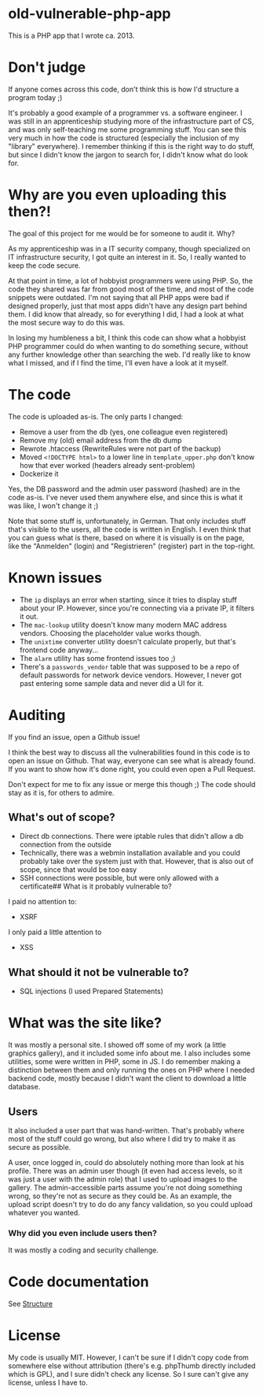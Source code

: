 # old-vulnerable-php-app

This is a PHP app that I wrote ca. 2013. 

# Don't judge

If anyone comes across this code, don't think this is how I'd structure a program today ;)

It's probably a good example of a programmer vs. a software engineer. I was still in an apprenticeship studying more of the infrastructure part of CS, and was only self-teaching me some programming stuff. You can see this very much in how the code is structured (especially the inclusion of my "library" everywhere). I remember thinking if this is the right way to do stuff, but since I didn't know the jargon to search for, I didn't know what do look for.

# Why are you even uploading this then?!

The goal of this project for me would be for someone to audit it. Why?

As my apprenticeship was in a IT security company, though specialized on IT infrastructure security, I got quite an interest in it. So, I really wanted to keep the code secure.

At that point in time, a lot of hobbyist programmers were using PHP. So, the code they shared was far from good most of the time, and most of the code snippets were outdated. I'm not saying that all PHP apps were bad if designed properly, just that most apps didn't have any design part behind them. I did know that already, so for everything I did, I had a look at what the most secure way to do this was.

In losing my humbleness a bit, I think this code can show what a hobbyist PHP programmer could do when wanting to do something secure, without any further knowledge other than searching the web. I'd really like to know what I missed, and if I find the time, I'll even have a look at it myself.

# The code

The code is uploaded as-is. The only parts I changed:

* Remove a user from the db (yes, one colleague even registered)
* Remove my (old) email address from the db dump
* Rewrote .htaccess (RewriteRules were not part of the backup)
* Moved `<!DOCTYPE html>` to a lower line in `template_upper.php` don't know how that ever worked (headers already sent-problem)
* Dockerize it


Yes, the DB password and the admin user password (hashed) are in the code as-is. I've never used them anywhere else, and since this is what it was like, I won't change it ;)

Note that some stuff is, unfortunately, in German. That only includes stuff that's visible to the users, all the code is written in English. I even think that you can guess what is there, based on where it is visually is on the page, like the "Anmelden" (login) and "Registrieren" (register) part in the top-right.

# Known issues

* The `ip` displays an error when starting, since it tries to display stuff about your IP. However, since you're connecting via a private IP, it filters it out.
* The `mac-lookup` utility doesn't know many modern MAC address vendors. Choosing the placeholder value works though.
* The `unixtime` converter utility doesn't calculate properly, but that's frontend code anyway...
* The `alarm` utility has some frontend issues too ;)
* There's a `passwords_vendor` table that was supposed to be a repo of default passwords for network device vendors. However, I never got past entering some sample data and never did a UI for it.

# Auditing

If you find an issue, open a Github issue!

I think the best way to discuss all the vulnerabilities found in this code is to open an issue on Github. That way, everyone can see what is already found. If you want to show how it's done right, you could even open a Pull Request.

Don't expect for me to fix any issue or merge this though ;) The code should stay as it is, for others to admire.

## What's out of scope?

* Direct db connections. There were iptable rules that didn't allow a db connection from the outside
* Technically, there was a webmin installation available and you could probably take over the system just with that. However, that is also out of scope, since that would be too easy
* SSH connections were possible, but were only allowed with a certificate## What is it probably vulnerable to?

I paid no attention to:

* XSRF

I only paid a little attention to

* XSS

## What should it not be vulnerable to?

* SQL injections (I used Prepared Statements)

# What was the site like?

It was mostly a personal site. I showed off some of my work (a little graphics gallery), and it included some info about me. I also includes some utilities, some were written in PHP, some in JS. I do remember making a distinction between them and only running the ones on PHP where I needed backend code, mostly because I didn't want the client to download a little database.

## Users

It also included a user part that was hand-written. That's probably where most of the stuff could go wrong, but also where I did try to make it as secure as possible.

A user, once logged in, could do absolutely nothing more than look at his profile. There was an admin user though (it even had access levels, so it was just a user with the admin role) that I used to upload images to the gallery. The admin-accessible parts assume you're not doing something wrong, so they're not as secure as they could be. As an example, the upload script doesn't try to do do any fancy validation, so you could upload whatever you wanted.

### Why did you even include users then?

It was mostly a coding and security challenge.

# Code documentation

See [Structure](structure.md)

# License

My code is usually MIT. However, I can't be sure if I didn't copy code from somewhere else without attribution (there's e.g. phpThumb directly included which is GPL), and I sure didn't check any license. So I sure can't give any license, unless I have to.
